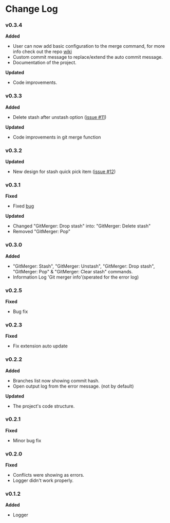 # Change Log
### v0.3.4  
**Added** 

* User can now add basic configuration to the merge command, for more info check out the repo [wiki](https://github.com/shaharkazaz/vscode-git-merger/wiki/User-config)  
* Custom commit message to replace/extend the auto commit message.  
* Documentation of the project.

**Updated** 

* Code improvements.

### v0.3.3  
**Added** 

* Delete stash after unstash option ([issue #11](https://github.com/shaharkazaz/vscode-git-merger/issues/11))

**Updated** 

* Code improvements in git merge function

### v0.3.2  
**Updated** 

* New design for stash quick pick item ([issue #12](https://github.com/shaharkazaz/vscode-git-merger/issues/12))

### v0.3.1  
**Fixed** 

* Fixed [bug](https://github.com/shaharkazaz/vscode-git-merger/issues/10)  

**Updated** 

* Changed "GitMerger: Drop stash" into: "GitMerger: Delete stash"
* Removed "GitMerger: Pop"

### v0.3.0
**Added**  

* "GitMerger: Stash", "GitMerger: Unstash", "GitMerger: Drop stash", "GitMerger: Pop"  & "GitMerger: Clear stash" commands.
* Information Log 'Git merger info'(sperated for the error log)  

### v0.2.5  
**Fixed**

* Bug fix 

### v0.2.3  
**Fixed**  

* Fix extension auto update

### v0.2.2  
**Added**  

* Branches list now showing commit hash.  
* Open output log from the error message. (not by default)

**Updated** 

* The project's code structure.

### v0.2.1
**Fixed**  

* Minor bug fix 
 
### v0.2.0
**Fixed** 

* Conflicts were showing as errors.
* Logger didn't work properly.  

### v0.1.2
**Added** 

* Logger
